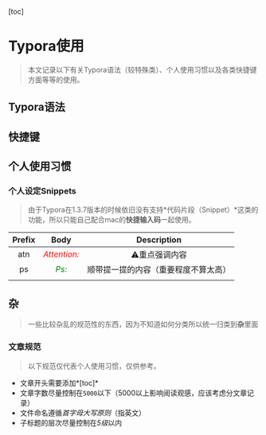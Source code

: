 [toc]

# Typora使用

> 本文记录以下有关Typora语法（较特殊类）、个人使用习惯以及各类快捷键方面等等的使用。

## Typora语法



## 快捷键

## 个人使用习惯



### 个人设定Snippets

> 由于Typora在1.3.7版本的时候依旧没有支持*代码片段（Snippet）*这类的功能，所以只能自己配合mac的**快捷输入码**一起使用。

| Prefix |                 Body                  |             Description              |
| :----: | :-----------------------------------: | :----------------------------------: |
|  atn   | *<font color="red">Attention:</font>* |            ⚠️重点强调内容             |
|   ps   |   *<font color="green">Ps:</font>*    | 顺带提一提的内容（重要程度不算太高） |
|        |                                       |                                      |

## 杂

> 一些比较杂乱的规范性的东西，因为不知道如何分类所以统一归类到**杂**里面

### 文章规范

> 以下规范仅代表个人使用习惯，仅供参考。

- 文章开头需要添加*[toc]*
- 文章字数尽量控制在`5000`以下（5000以上影响阅读观感，应该考虑分文章记录）
- 文件命名遵循*首字母大写原则*（指英文）
- 子标题的层次尽量控制在*5级*以内